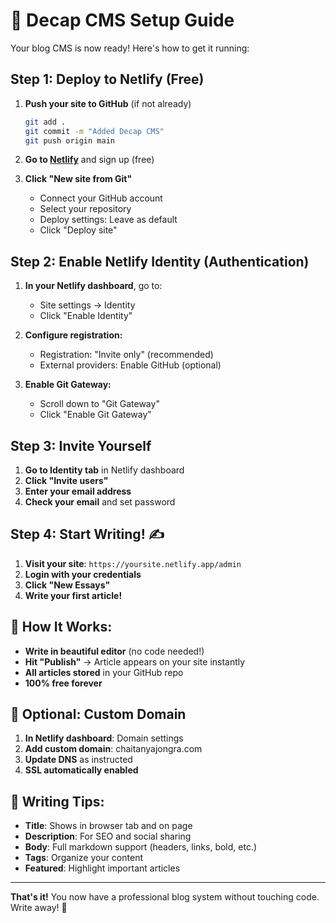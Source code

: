# 🚀 Decap CMS Setup Guide

Your blog CMS is now ready! Here's how to get it running:

## Step 1: Deploy to Netlify (Free)

1. **Push your site to GitHub** (if not already)
   ```bash
   git add .
   git commit -m "Added Decap CMS"
   git push origin main
   ```

2. **Go to [Netlify](https://netlify.com)** and sign up (free)

3. **Click "New site from Git"**
   - Connect your GitHub account
   - Select your repository
   - Deploy settings: Leave as default
   - Click "Deploy site"

## Step 2: Enable Netlify Identity (Authentication)

1. **In your Netlify dashboard**, go to:
   - Site settings → Identity
   - Click "Enable Identity"

2. **Configure registration:**
   - Registration: "Invite only" (recommended)
   - External providers: Enable GitHub (optional)

3. **Enable Git Gateway:**
   - Scroll down to "Git Gateway"
   - Click "Enable Git Gateway"

## Step 3: Invite Yourself

1. **Go to Identity tab** in Netlify dashboard
2. **Click "Invite users"**
3. **Enter your email address**
4. **Check your email** and set password

## Step 4: Start Writing! ✍️

1. **Visit your site**: `https://yoursite.netlify.app/admin`
2. **Login with your credentials**
3. **Click "New Essays"**
4. **Write your first article!**

## 🎯 How It Works:

- **Write in beautiful editor** (no code needed!)
- **Hit "Publish"** → Article appears on your site instantly
- **All articles stored** in your GitHub repo
- **100% free forever**

## 🔧 Optional: Custom Domain

1. **In Netlify dashboard**: Domain settings
2. **Add custom domain**: chaitanyajongra.com
3. **Update DNS** as instructed
4. **SSL automatically enabled**

## 📝 Writing Tips:

- **Title**: Shows in browser tab and on page
- **Description**: For SEO and social sharing
- **Body**: Full markdown support (headers, links, bold, etc.)
- **Tags**: Organize your content
- **Featured**: Highlight important articles

---

**That's it!** You now have a professional blog system without touching code. Write away! 🚀 